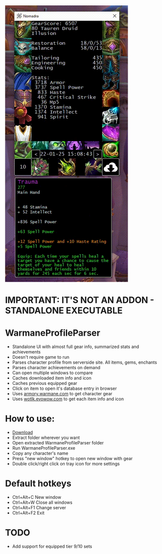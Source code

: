  ![](https://github.com/Ridepad/WarmaneProfileParser/blob/master/showcase.gif)

# IMPORTANT: IT'S NOT AN ADDON - STANDALONE EXECUTABLE

# WarmaneProfileParser
- Standalone UI with almost full gear info, summarized stats and achievements
- Doesn't require game to run
- Parses character profile from serverside site. All items, gems, enchants
- Parses character achievements on demand
- Can open multiple windows to compare
- Caches downloaded item info and icon
- Caches previous equipped gear
- Click on item to open it's database entry in browser
- Uses [armory.warmane.com](http://armory.warmane.com/) to get character gear
- Uses [wotlk.evowow.com](https://wotlk.evowow.com/) to get each item info and icon

# How to use:
- [Download](https://github.com/Ridepad/WarmaneProfileParser/releases/latest)
- Extract folder wherever you want
- Open extracted WarmaneProfileParser folder
- Run WarmaneProfileParser.exe
- Copy any character's name
- Press "new window" hotkey to open new window with gear
- Double click/right click on tray icon for more settings

# Default hotkeys
- Ctrl+Alt+C  New window
- Ctrl+Alt+W  Close all windows
- Ctrl+Alt+F1 Change server
- Ctrl+Alt+F2 Exit

# TODO
- Add support for equipped tier 9/10 sets
